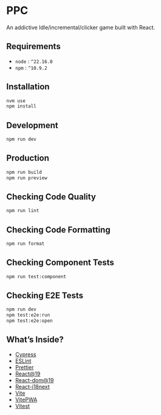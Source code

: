 # PPC

An addictive Idle/incremental/clicker game built with React.

## Requirements

- `node` : `^22.16.0`
- `npm` : `^10.9.2`

## Installation

```bash
nvm use
npm install
```

## Development

```bash
npm run dev
```

## Production

```bash
npm run build
npm run preview
```

## Checking Code Quality

```bash
npm run lint
```

## Checking Code Formatting

```bash
npm run format
```

## Checking Component Tests

```bash
npm run test:component
```

## Checking E2E Tests

```bash
npm run dev
npm test:e2e:run
npm test:e2e:open
```

## What’s Inside?

- [Cypress](https://www.cypress.io/)
- [ESLint](https://eslint.org/)
- [Prettier](https://prettier.io/)
- [React@19](https://react.dev)
- [React-dom@19](https://react.dev)
- [React-i18next](https://react.i18next.com/guides/quick-start)
- [Vite](https://vitejs.dev)
- [VitePWA](https://www.npmjs.com/package/vite-plugin-pwa)
- [Vitest](https://vitest.dev/)
